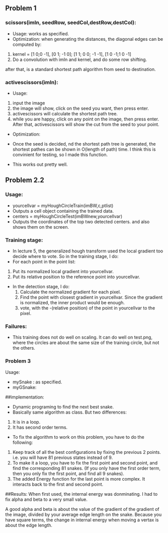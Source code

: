 ## Problem 1

### scissors(imIn, seedRow, seedCol,destRow,destCol):
- Usage: works as specified.
- Optimization: when generating the distances, the diagonal edges can be computed by:
 1. kernel = [1 0;0 -1], [0 1; -1 0]; [1 1; 0 0; -1 -1], [1 0 -1;1 0 -1] 
 2. Do a convolution with imIn and kernel, and do some row shifting.

after that, is a standard shortest path algorithm from seed to destination.

### activescissors(imIn):
- Usage: 
 1. input the image
 2. the image will show, click on the seed you want, then press enter.
 3. activescissors will calculate the shortest path tree.
 4. while you are happy, click on any point on the image, then press enter. After that, activescissors will show the cut from the seed to your point.
- Optimization:
 - Once the seed is decided, nd the shortest path tree is generated, the shortest pathes can be shown in O(length of path) time. I think this is convinient for testing, so I made this function.

- This works out pretty well.

## Problem 2.2
### Usage: 
- yourcellvar = myHoughCircleTrain(imBW,c,ptlist)
 - Outputs a cell object containing the trained data.
- centers = myHoughCircleTest(imBWnew,yourcellvar)
 - Outputs the coordinates of the top two detected centers. and also shows them on the screen.

### Training stage:
- In lecture 5, the generalized hough transform used the local gradient too decide where to vote. So in the training stage, I do:
- For each point in the point list:
 1. Put its normalized local gradient into yourcellvar.
 2. Put its relative position to the reference point into yourcellvar.

- In the detection stage, I do:
  1. Calculate the normalized gradient for each pixel.
  2. Find the point with closest gradient in yourcellvar. Since the gradient is normalized, the inner product would be enough.
  3. vote, with the -(relative position) of the point in yourcellvar to the pixel.

### Failures:
- This training does not do well on scaling. It can do well on test.png, where the circles are about the same size of the training circle, but not the others.

### Problem 3

Usage: 
- mySnake : as specified.
- myGSnake: 


##implementation:
- Dynamic programing to find the next best snake.
- Basically same algorithm as class. But two differences:
 1. It is in a loop.
 2. It has second order terms.
- To fix the algorithm to work on this problem, you have to do the following:
 1. Keep track of all the best configurations by fixing the previous 2 points. i.e. you will have 81 previous states instead of 9.
 2. To make it a loop, you have to fix the first point and second point, and find the corresponding 81 snakes. (If you only have the first order term, then you only fix the first point, and find all 9 snakes).
 3. The added Energy function for the last point is more complex. It interacts back to the first and second point.

##Results:
When first used, the internal energy was donminating. I had to fix alpha and beta to a very small value.

A good alpha and beta is about the value of the gradient of the gradient of the image, divided by your average edge length on the snake. Because you have square terms, the change in internal energy when moving a vertax is about the edge length.
